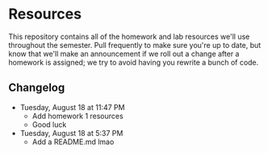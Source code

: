 # Resources

This repository contains all of the homework and lab resources we'll use throughout the semester.
Pull frequently to make sure you're up to date, but know that we'll make an announcement if we roll out a change after a homework is assigned; we try to avoid having you rewrite a bunch of code.

## Changelog

- Tuesday, August 18 at 11:47 PM
    - Add homework 1 resources
    - Good luck
- Tuesday, August 18 at 5:37 PM
    - Add a README.md lmao
